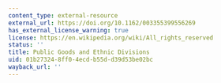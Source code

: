 ```yaml
---
content_type: external-resource
external_url: https://doi.org/10.1162/003355399556269
has_external_license_warning: true
license: https://en.wikipedia.org/wiki/All_rights_reserved
status: ''
title: Public Goods and Ethnic Divisions
uid: 01b27324-8ff0-4ecd-b55d-d39d53be02bc
wayback_url: ''
---
```

